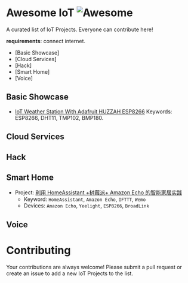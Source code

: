 Awesome IoT ![Awesome](https://cdn.rawgit.com/sindresorhus/awesome/d7305f38d29fed78fa85652e3a63e154dd8e8829/media/badge.svg)
===

A curated list of IoT Projects. Everyone can contribute here!

**requirements**: connect internet.


 - [Basic Showcase]
 - [Cloud Services]
 - [Hack]
 - [Smart Home]
 - [Voice]

## Basic Showcase

 - [IoT Weather Station With Adafruit HUZZAH ESP8266](http://www.instructables.com/id/IoT-Weather-Station-With-ESP8266/) Keywords: ESP8266, DHT11, TMP102, BMP180.

## Cloud Services

## Hack

## Smart Home

 - Project: [利用 HomeAssistant +树莓派+ Amazon Echo 的智能家居实践](http://kittenyang.com/homeassistant_practice_01/)
     - Keyword: ``HomeAssistant``, ``Amazon Echo``, ``IFTTT``, ``Wemo``
     - Devices: ``Amazon Echo``, ``Yeelight``, ``ESP8266``, ``BroadLink``

## Voice

# Contributing

Your contributions are always welcome! Please submit a pull request or create an issue to add a new IoT Projects to the list. 
